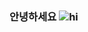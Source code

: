 ### 안녕하세요 ![hi](https://user-images.githubusercontent.com/74370531/109552504-334ac580-7b15-11eb-9923-31a18cff1eed.gif)
